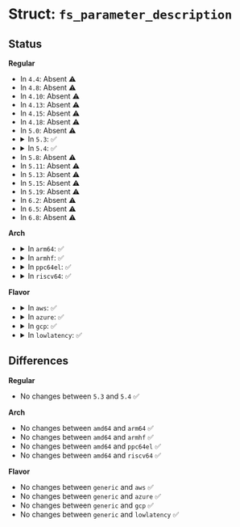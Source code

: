 # Struct: <code>fs_parameter_description</code>

## Status
<b>Regular</b>
<ul>
<li>
In <code>4.4</code>: Absent ⚠️
</li>
<li>
In <code>4.8</code>: Absent ⚠️
</li>
<li>
In <code>4.10</code>: Absent ⚠️
</li>
<li>
In <code>4.13</code>: Absent ⚠️
</li>
<li>
In <code>4.15</code>: Absent ⚠️
</li>
<li>
In <code>4.18</code>: Absent ⚠️
</li>
<li>
In <code>5.0</code>: Absent ⚠️
</li>
<li>
<details>
<summary>In <code>5.3</code>: ✅</summary>

```c
struct fs_parameter_description {
    const const char[16] name;
    const struct fs_parameter_spec *specs;
    const struct fs_parameter_enum *enums;
};
```
</details>
</li>
<li>
<details>
<summary>In <code>5.4</code>: ✅</summary>

```c
struct fs_parameter_description {
    const const char[16] name;
    const struct fs_parameter_spec *specs;
    const struct fs_parameter_enum *enums;
};
```
</details>
</li>
<li>
In <code>5.8</code>: Absent ⚠️
</li>
<li>
In <code>5.11</code>: Absent ⚠️
</li>
<li>
In <code>5.13</code>: Absent ⚠️
</li>
<li>
In <code>5.15</code>: Absent ⚠️
</li>
<li>
In <code>5.19</code>: Absent ⚠️
</li>
<li>
In <code>6.2</code>: Absent ⚠️
</li>
<li>
In <code>6.5</code>: Absent ⚠️
</li>
<li>
In <code>6.8</code>: Absent ⚠️
</li>
</ul>
<b>Arch</b>
<ul>
<li>
<details>
<summary>In <code>arm64</code>: ✅</summary>

```c
struct fs_parameter_description {
    const const char[16] name;
    const struct fs_parameter_spec *specs;
    const struct fs_parameter_enum *enums;
};
```
</details>
</li>
<li>
<details>
<summary>In <code>armhf</code>: ✅</summary>

```c
struct fs_parameter_description {
    const const char[16] name;
    const struct fs_parameter_spec *specs;
    const struct fs_parameter_enum *enums;
};
```
</details>
</li>
<li>
<details>
<summary>In <code>ppc64el</code>: ✅</summary>

```c
struct fs_parameter_description {
    const const char[16] name;
    const struct fs_parameter_spec *specs;
    const struct fs_parameter_enum *enums;
};
```
</details>
</li>
<li>
<details>
<summary>In <code>riscv64</code>: ✅</summary>

```c
struct fs_parameter_description {
    const const char[16] name;
    const struct fs_parameter_spec *specs;
    const struct fs_parameter_enum *enums;
};
```
</details>
</li>
</ul>
<b>Flavor</b>
<ul>
<li>
<details>
<summary>In <code>aws</code>: ✅</summary>

```c
struct fs_parameter_description {
    const const char[16] name;
    const struct fs_parameter_spec *specs;
    const struct fs_parameter_enum *enums;
};
```
</details>
</li>
<li>
<details>
<summary>In <code>azure</code>: ✅</summary>

```c
struct fs_parameter_description {
    const const char[16] name;
    const struct fs_parameter_spec *specs;
    const struct fs_parameter_enum *enums;
};
```
</details>
</li>
<li>
<details>
<summary>In <code>gcp</code>: ✅</summary>

```c
struct fs_parameter_description {
    const const char[16] name;
    const struct fs_parameter_spec *specs;
    const struct fs_parameter_enum *enums;
};
```
</details>
</li>
<li>
<details>
<summary>In <code>lowlatency</code>: ✅</summary>

```c
struct fs_parameter_description {
    const const char[16] name;
    const struct fs_parameter_spec *specs;
    const struct fs_parameter_enum *enums;
};
```
</details>
</li>
</ul>

## Differences
<b>Regular</b>
<ul>
<li>
No changes between <code>5.3</code> and <code>5.4</code> ✅
</li>
</ul>
<b>Arch</b>
<ul>
<li>
No changes between <code>amd64</code> and <code>arm64</code> ✅
</li>
<li>
No changes between <code>amd64</code> and <code>armhf</code> ✅
</li>
<li>
No changes between <code>amd64</code> and <code>ppc64el</code> ✅
</li>
<li>
No changes between <code>amd64</code> and <code>riscv64</code> ✅
</li>
</ul>
<b>Flavor</b>
<ul>
<li>
No changes between <code>generic</code> and <code>aws</code> ✅
</li>
<li>
No changes between <code>generic</code> and <code>azure</code> ✅
</li>
<li>
No changes between <code>generic</code> and <code>gcp</code> ✅
</li>
<li>
No changes between <code>generic</code> and <code>lowlatency</code> ✅
</li>
</ul>
